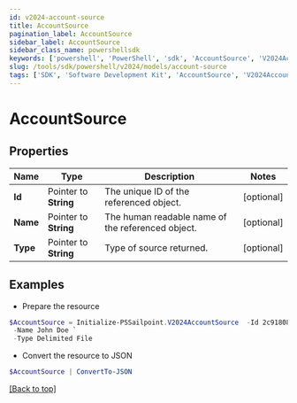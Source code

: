 ```yaml
---
id: v2024-account-source
title: AccountSource
pagination_label: AccountSource
sidebar_label: AccountSource
sidebar_class_name: powershellsdk
keywords: ['powershell', 'PowerShell', 'sdk', 'AccountSource', 'V2024AccountSource'] 
slug: /tools/sdk/powershell/v2024/models/account-source
tags: ['SDK', 'Software Development Kit', 'AccountSource', 'V2024AccountSource']
---
```



# AccountSource

## Properties

Name | Type | Description | Notes
------------ | ------------- | ------------- | -------------
**Id** |  Pointer to **String** | The unique ID of the referenced object. | [optional] 
**Name** |  Pointer to **String** | The human readable name of the referenced object. | [optional] 
**Type** |  Pointer to **String** | Type of source returned. | [optional] 

## Examples

- Prepare the resource
```powershell
$AccountSource = Initialize-PSSailpoint.V2024AccountSource  -Id 2c91808568c529c60168cca6f90c1313 `
 -Name John Doe `
 -Type Delimited File
```

- Convert the resource to JSON
```powershell
$AccountSource | ConvertTo-JSON
```


[[Back to top]](#) 

